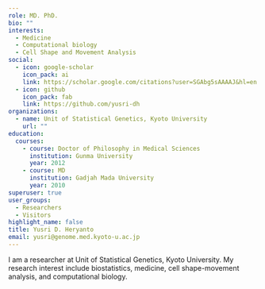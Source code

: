 ```yaml
---
role: MD. PhD.
bio: ""
interests:
  - Medicine
  - Computational biology
  - Cell Shape and Movement Analysis
social:
  - icon: google-scholar
    icon_pack: ai
    link: https://scholar.google.com/citations?user=SGAbg5sAAAAJ&hl=en
  - icon: github
    icon_pack: fab
    link: https://github.com/yusri-dh
organizations:
  - name: Unit of Statistical Genetics, Kyoto University
    url: ""
education:
  courses:
    - course: Doctor of Philosophy in Medical Sciences
      institution: Gunma University
      year: 2012
    - course: MD
      institution: Gadjah Mada University
      year: 2010
superuser: true
user_groups:
  - Researchers
  - Visitors
highlight_name: false
title: Yusri D. Heryanto
email: yusri@genome.med.kyoto-u.ac.jp
---
```

I am a researcher at Unit of Statistical Genetics, Kyoto University. My research interest include biostatistics, medicine, cell shape-movement analysis, and computational biology.
